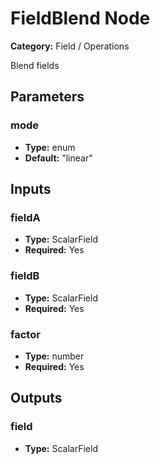 
# FieldBlend Node

**Category:** Field / Operations

Blend fields

## Parameters


### mode
- **Type:** enum
- **Default:** "linear"





## Inputs


### fieldA
- **Type:** ScalarField
- **Required:** Yes



### fieldB
- **Type:** ScalarField
- **Required:** Yes



### factor
- **Type:** number
- **Required:** Yes



## Outputs


### field
- **Type:** ScalarField




